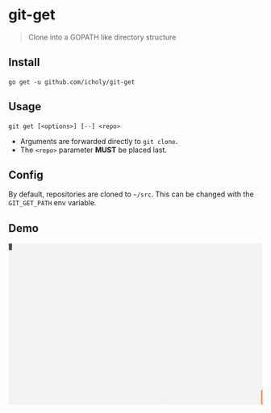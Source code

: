 # git-get

> Clone into a GOPATH like directory structure

## Install
```
go get -u github.com/icholy/git-get
```

## Usage

```
git get [<options>] [--] <repo>
```

* Arguments are forwarded directly to `git clone`.
* The `<repo>` parameter **MUST** be placed last.

## Config

By default, repositories are cloned to `~/src`.
This can be changed with the `GIT_GET_PATH` env variable.

## Demo

![](tty.gif)
